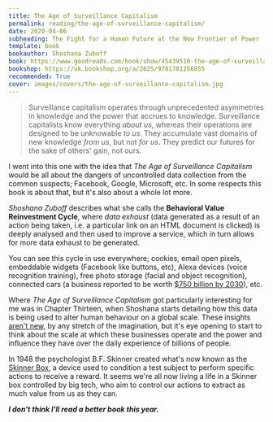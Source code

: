 ```yaml
---
title: The Age of Surveillance Capitalism
permalink: reading/the-age-of-surveillance-capitalism/
date: 2020-04-06
subheading: The Fight for a Human Future at the New Frontier of Power
template: book
bookauthor: Shoshana Zuboff
book: https://www.goodreads.com/book/show/45439510-the-age-of-surveillance-capitalism
bookshop: https://uk.bookshop.org/a/2625/9781781256855
recommended: True
cover: images/covers/the-age-of-surveillance-capitalism.jpg
---
```


> Surveillance capitalism operates through unprecedented asymmetries in knowledge and the power that accrues to knowledge. Surveillance capitalists know everything *about us*, whereas their operations are designed to be unknowable *to us*. They accumulate vast domains of new knowledge *from us*, but not *for us*. They predict our futures for the sake of others' gain, not ours.

I went into this one with the idea that *The Age of Surveillance Capitalism* would be all about the dangers of uncontrolled data collection from the common suspects; Facebook, Google, Microsoft, etc. In some respects this book is about that, but it's also about a whole lot more. 

*Shoshana Zuboff* describes what she calls the **Behavioral Value Reinvestment Cycle**, where *data exhaust* (data generated as a result of an action being taken, i.e. a particular link on an HTML document is clicked) is deeply analysed and then used to improve a service, which in turn allows for more data exhaust to be generated.

You can see this cycle in use everywhere; cookies, email open pixels, embeddable widgets (Facebook like buttons, etc), Alexa devices  (voice recognition training), free photo storage (facial and object recognition), connected cars (a business reported to be worth [$750 billion by 2030](https://www.businessinsider.com/car-data-business-mckinsey-and-co-report-2016-10?r=UK)), etc.

Where *The Age of Surveillance Capitalism* got particularly interesting for me was in Chapter Thirteen, when Shoshana starts detailing how this data is being used to alter human behaviour on a global scale. These insights [aren't new](https://www.theguardian.com/technology/2014/oct/02/facebook-sorry-secret-psychological-experiment-users), by any stretch of the imagination, but it's eye opening to start to think about the scale at which these businesses operate and the power and influence they have over the daily experience of billions of people.

In 1948 the psychologist B.F. Skinner created what's now known as the [Skinner Box](https://en.wikipedia.org/wiki/Operant_conditioning_chamber), a device used to condition a test subject to perform specific actions to receive a reward. It seems we're all now living a life in a Skinner box controlled by big tech, who aim to control our actions to extract as much value from us as they can.

***I don't think I'll read a better book this year.***